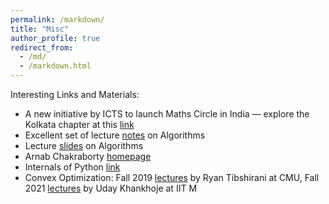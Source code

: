 ```yaml
---
permalink: /markdown/
title: "Misc"
author_profile: true
redirect_from: 
  - /md/
  - /markdown.html
---
```

Interesting Links and Materials:
* A new initiative by ICTS to launch Maths Circle in India — explore the Kolkata chapter at this [link](https://www.icts.res.in/maths-circle-kolkata)
* Excellent set of lecture [notes](http://jeffe.cs.illinois.edu/teaching/algorithms/) on Algorithms
* Lecture [slides](https://www.cs.princeton.edu/~wayne/kleinberg-tardos/) on Algorithms 
* Arnab Chakraborty [homepage](https://www.isical.ac.in/~arnabc/)
* Internals of Python [link](https://leanpub.com/insidethepythonvirtualmachine/read)
* Convex Optimization: Fall 2019 [lectures](http://www.stat.cmu.edu/~ryantibs/convexopt/) by Ryan Tibshirani at CMU, Fall 2021 [lectures](http://www.ee.iitm.ac.in/~uday/2021b-EE5121/index.html) by Uday Khankhoje at IIT M 
